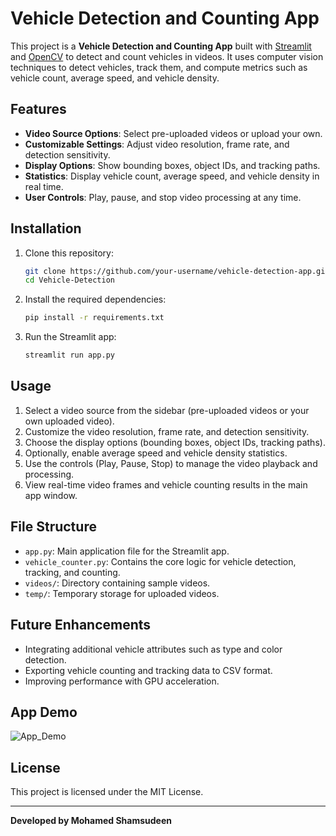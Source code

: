 # Vehicle Detection and Counting App

This project is a **Vehicle Detection and Counting App** built with [Streamlit](https://streamlit.io/) and [OpenCV](https://opencv.org/) to detect and count vehicles in videos. It uses computer vision techniques to detect vehicles, track them, and compute metrics such as vehicle count, average speed, and vehicle density.

## Features
- **Video Source Options**: Select pre-uploaded videos or upload your own.
- **Customizable Settings**: Adjust video resolution, frame rate, and detection sensitivity.
- **Display Options**: Show bounding boxes, object IDs, and tracking paths.
- **Statistics**: Display vehicle count, average speed, and vehicle density in real time.
- **User Controls**: Play, pause, and stop video processing at any time.

## Installation

1. Clone this repository:
    ```bash
    git clone https://github.com/your-username/vehicle-detection-app.git
    cd Vehicle-Detection
    ```
    
2. Install the required dependencies:
    ```bash
    pip install -r requirements.txt
    ```

3. Run the Streamlit app:
    ```bash
    streamlit run app.py
    ```

## Usage

1. Select a video source from the sidebar (pre-uploaded videos or your own uploaded video).
2. Customize the video resolution, frame rate, and detection sensitivity.
3. Choose the display options (bounding boxes, object IDs, tracking paths).
4. Optionally, enable average speed and vehicle density statistics.
5. Use the controls (Play, Pause, Stop) to manage the video playback and processing.
6. View real-time video frames and vehicle counting results in the main app window.

## File Structure

- `app.py`: Main application file for the Streamlit app.
- `vehicle_counter.py`: Contains the core logic for vehicle detection, tracking, and counting.
- `videos/`: Directory containing sample videos.
- `temp/`: Temporary storage for uploaded videos.

## Future Enhancements

- Integrating additional vehicle attributes such as type and color detection.
- Exporting vehicle counting and tracking data to CSV format.
- Improving performance with GPU acceleration.

## App Demo 
![App_Demo](https://github.com/user-attachments/assets/5ab99400-b379-471e-9d14-8b33ccac76b0)

## License

This project is licensed under the MIT License.

---

**Developed by Mohamed Shamsudeen**
